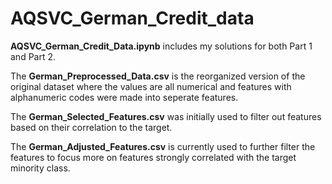# AQSVC_German_Credit_data

**AQSVC_German_Credit_Data.ipynb** includes my solutions for both Part 1 and Part 2.

The **German_Preprocessed_Data.csv** is the reorganized version of the original dataset where the values are all numerical and features with alphanumeric codes were made into seperate features.

The **German_Selected_Features.csv** was initially used to filter out features based on their correlation to the target.

The **German_Adjusted_Features.csv** is currently used to further filter the features to focus more on features strongly correlated with the target minority class.




